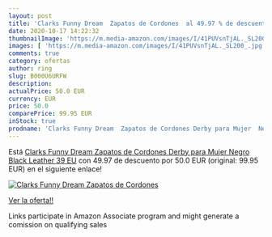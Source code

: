 ```yaml
---
layout: post
title: 'Clarks Funny Dream  Zapatos de Cordones  al 49.97 % de descuento'
date: 2020-10-17 14:22:32
thumbnailImage: 'https://m.media-amazon.com/images/I/41PUVsnTjAL._SL200_.jpg'
images: [ 'https://m.media-amazon.com/images/I/41PUVsnTjAL._SL200_.jpg' ]
comments: true
category: ofertas
author: ring
slug: B000U6URFW
description:
actualPrice: 50.0 EUR
currency: EUR
price: 50.0
comparePrice: 99.95 EUR
inStock: true
prodname: 'Clarks Funny Dream  Zapatos de Cordones Derby para Mujer  Negro  Black Leather   39 EU'
---
```


Está [Clarks Funny Dream  Zapatos de Cordones Derby para Mujer  Negro  Black Leather   39 EU](https://www.amazon.es/dp/B000U6URFW/?tag=tolees-21) con 49.97 de descuento por 50.0 EUR (original: 99.95 EUR) en el siguiente enlace!

[![Clarks Funny Dream  Zapatos de Cordones ](https://m.media-amazon.com/images/I/41PUVsnTjAL._SL200_.jpg)](https://www.amazon.es/dp/B000U6URFW/?tag=tolees-21)

[Ver la oferta!!](https://www.amazon.es/dp/B000U6URFW/?tag=tolees-21)

Links participate in Amazon Associate program and might generate a comission on qualifying sales


